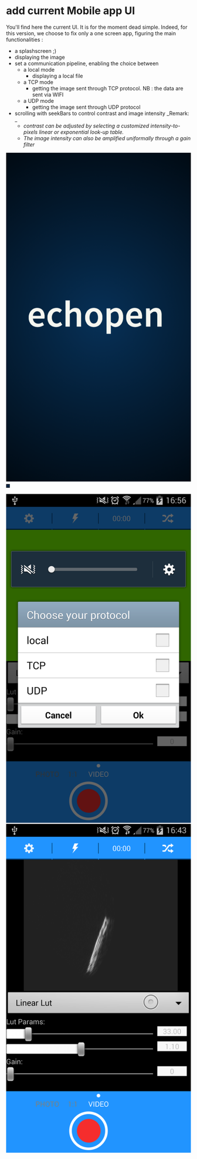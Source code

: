 # add current Mobile app UI

You'll find here the current UI. It is for the moment dead simple. Indeed, for this version, we choose to fix only a one screen app, figuring the main functionalities :





* a splashscreen ;\)
* displaying the image
* set a communication pipeline, enabling the choice between
  * a local mode 
    * displaying a local file 
  * a TCP mode 
    * getting the image sent through TCP protocol. NB : the data are sent via WIFI
  * a UDP mode
    * getting the image sent through UDP protocol
* scrolling with seekBars to control contrast and image intensity
  _Remark: _
  * _contrast can be adjusted by selecting a customized intensity-to-pixels linear or exponential look-up table._
  * _The image intensity can also be amplified uniformally through a gain filter_



![](/assets/Screenshot_2017-04-15-16-56-57.png)
<img src="/assets/Screenshot_2017-04-15-16-56-57.png" alt="alt text" width="10px" height="10px">

![](/assets/Screenshot_2017-04-15-16-56-10.png)![](/assets/Screenshot_2017-04-15-16-43-41.png)

